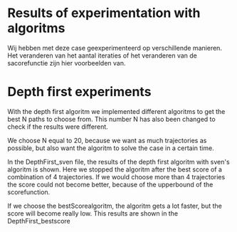 # Results of experimentation with algoritms

Wij hebben met deze case geexperimenteerd op verschillende manieren.
Het veranderen van het aantal iteraties of het veranderen van de sacorefunctie zijn hier voorbeelden van.

# Depth first experiments

With the depth first algoritm we implemented different algoritms to get the best N paths to choose from. This number N has also been changed to check if the results were different.

We choose N equal to 20, because we want as much trajectories as possible, but also want the algoritm to solve the case in a certain time.

In the DepthFirst_sven file, the results of the depth first algoritm with sven's algoritm is shown. Here we stopped the algoritm after the best score of a combination of 4 trajectories. If we would choose more than 4 trajectories the score could not become better, because of the upperbound of the scorefunction.

If we choose the bestScorealgoritm, the algoritm gets a lot faster, but the score will become really low. This results are shown in the DepthFirst_bestscore